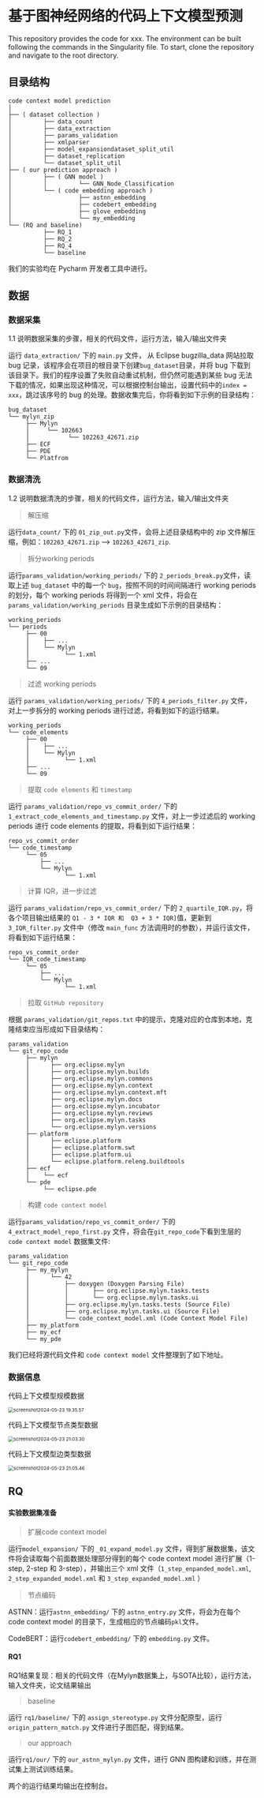 # 基于图神经网络的代码上下文模型预测

This repository provides the code for xxx. 
The environment can be built following the commands in the Singularity file. 
To start, clone the repository and navigate to the root directory.



## 目录结构

```
code context model prediction
│
├── ( dataset collection )
│         ├── data_count
│         ├── data_extraction
│         ├── params_validation
│         ├── xmlparser
│         ├── model_expansiondataset_split_util
│         ├── dataset_replication
│         └── dataset_split_util
├── ( our prediction approach )
│         ├── ( GNN model )
│         │         └── GNN_Node_Classification
│         └── ( code embedding approach )
│                   ├── astnn_embedding
│                   ├── codebert_embedding
│                   ├── glove_embedding
│                   └── my_embedding
└── (RQ and baseline)
          ├── RQ_1
          ├── RQ_2
          ├── RQ_4
          └── baseline
```



我们的实验均在 Pycharm 开发者工具中进行。



## 数据

### 数据采集

1.1 说明数据采集的步骤，相关的代码文件，运行方法，输入/输出文件夹

运行 `data_extraction/` 下的 `main.py` 文件， 从 Eclipse bugzilla_data 网站拉取 bug 记录，该程序会在项目的根目录下创建`bug_dataset`目录，并将 bug 下载到该目录下。我们的程序设置了失败自动重试机制，但仍然可能遇到某些 bug 无法下载的情况，如果出现这种情况，可以根据控制台输出，设置代码中的`index = xxx`，跳过该序号的 bug 的处理。数据收集完后，你将看到如下示例的目录结构：

```
bug_dataset
└── mylyn_zip
     ├── Mylyn
     │     └── 102663
     │           └── 102263_42671.zip
     ├── ECF
     ├── PDE
     └── Platfrom
```

### 数据清洗

1.2 说明数据清洗的步骤，相关的代码文件，运行方法，输入/输出文件夹

> 解压缩

运行`data_count/` 下的 `01_zip_out.py`文件，会将上述目录结构中的 zip 文件解压缩，例如：`102263_42671.zip` --> `102263_42671_zip`.

> 拆分working periods

运行`params_validation/working_periods/` 下的 `2_periods_break.py`文件，读取上述 `bug_dataset` 中的每一个 `bug`，按照不同的时间间隔进行 working periods 的划分，每个 working periods 将得到一个 xml 文件，将会在 `params_validation/working_periods` 目录生成如下示例的目录结构：

```bug_dataset
working_periods
└── periods
     ├── 00
     │	  ├── ...
     │    └── Mylyn
     │          └── 1.xml
     ├── ...
     └── 09
```

> 过滤 working periods

运行 `params_validation/working_periods/` 下的 `4_periods_filter.py` 文件，对上一步拆分的 working periods 进行过滤，将看到如下的运行结果。

```
working_periods
└── code_elements
     ├── 00
     │	  ├── ...
     │    └── Mylyn
     │          └── 1.xml
     ├── ...
     └── 09
```

> 提取 `code elements` 和 `timestamp`

运行 `params_validation/repo_vs_commit_order/` 下的`1_extract_code_elements_and_timestamp.py` 文件，对上一步过滤后的 working periods 进行 code elements 的提取，将看到如下运行结果：

```
repo_vs_commit_order
└── code_timestamp
     └── 05
     	 ├── ...
         └── Mylyn
     	        └── 1.xml
```

> 计算 IQR，进一步过滤

运行 `params_validation/repo_vs_commit_order/` 下的 `2_quartile_IQR.py`，将各个项目输出结果的 `Q1 - 3 * IQR 和 
Q3 + 3 * IQR]`值，更新到 `3_IQR_filter.py` 文件中（修改 `main_func` 方法调用时的参数），并运行该文件，将看到如下运行结果：

```
repo_vs_commit_order
└── IQR_code_timestamp
     └── 05
     	 ├── ...
         └── Mylyn
     	        └── 1.xml
```

> 拉取 `GitHub repository`

根据 `params_validation/git_repos.txt` 中的提示，克隆对应的仓库到本地，克隆结束应当形成如下目录结构：

```
params_validation
└── git_repo_code
     ├── mylyn
     │      ├── org.eclipse.mylyn
     │      ├── org.eclipse.mylyn.builds
     │      ├── org.eclipse.mylyn.commons
     │      ├── org.eclipse.mylyn.context
     │      ├── org.eclipse.mylyn.context.mft
     │      ├── org.eclipse.mylyn.docs
     │      ├── org.eclipse.mylyn.incubator
     │      ├── org.eclipse.mylyn.reviews
     │      ├── org.eclipse.mylyn.tasks
     │      └── org.eclipse.mylyn.versions
     ├── platform
     │      ├── eclipse.platform
     │      ├── eclipse.platform.swt
     │      ├── eclipse.platform.ui
     │	    └── eclipse.platform.releng.buildtools
     ├── ecf
     │	  └── ecf
     └── pde
     	  └── eclipse.pde
```

> 构建 `code context model`

运行`params_validation/repo_vs_commit_order/` 下的 `4_extract_model_repo_first.py` 文件，将会在`git_repo_code`下看到生层的 `code context model` 数据集文件:

```
params_validation
└── git_repo_code
     ├── my_mylyn
     │      └── 42
     │          ├── doxygen (Doxygen Parsing File)
     │          │       ├── org.eclipse.mylyn.tasks.tests
     │          │       └── org.eclipse.mylyn.tasks.ui
     │          ├── org.eclipse.mylyn.tasks.tests (Source File)
     │          ├── org.eclipse.mylyn.tasks.ui (Source File)
     │          └── code_context_model.xml (Code Context Model File)
     ├── my_platform
     ├── my_ecf
     └── my_pde
```

我们已经将源代码文件和 `code context model` 文件整理到了如下地址。



### 数据信息

代码上下文模型规模数据

<img src="./REDEME_CN.assets/statistics_dataset_1.png" alt="screenshot2024-05-23 19.35.57" style="zoom: 67%;" />

代码上下文模型节点类型数据

<img src="./REDEME_CN.assets/code_context_model_node.png" alt="screenshot2024-05-23 21.03.30" style="zoom:67%;" />

代码上下文模型边类型数据

<img src="./REDEME_CN.assets/code_context_model_edge.png" alt="screenshot2024-05-23 21.05.46" style="zoom:67%;" />



## RQ

#### 实验数据集准备

> 扩展code context model

运行`model_expansion/` 下的 `_01_expand_model.py` 文件，得到扩展数据集，该文件将会读取每个前面数据处理部分得到的每个 code context model 进行扩展（1-step, 2-step 和 3-step），并输出三个 xml 文件（`1_step_enpanded_model.xml`, `2_step_expanded_model.xml` 和 `3_step_expanded_model.xml` ）

> 节点编码

ASTNN：运行`astnn_embedding/` 下的 `astnn_entry.py` 文件，将会为在每个 code context model 的目录下，生成相应的节点编码`pkl`文件。

CodeBERT：运行`codebert_embedding/` 下的 `embedding.py` 文件。

#### RQ1

RQ1结果复现：相关的代码文件（在Mylyn数据集上，与SOTA比较），运行方法，输入文件夹，论文结果输出

> baseline

运行 `rq1/baseline/` 下的 `assign_stereotype.py`  文件分配原型，运行 `origin_pattern_match.py` 文件进行子图匹配，得到结果。

> our approach

运行`rq1/our/` 下的 `our_astnn_mylyn.py` 文件，进行 GNN 图构建和训练，并在测试集上测试训练结果。

两个的运行结果均输出在控制台。